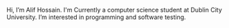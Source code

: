 Hi, I’m Alif Hossain.
I'm Currently a computer science student at Dublin City University.
I’m interested in programming and software testing.
